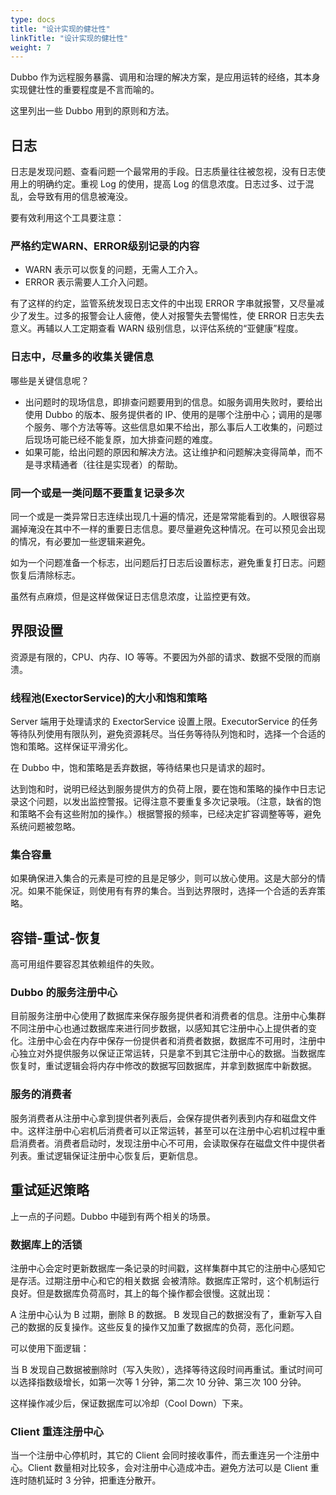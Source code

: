 ```yaml
---
type: docs
title: "设计实现的健壮性"
linkTitle: "设计实现的健壮性"
weight: 7
---
```



Dubbo 作为远程服务暴露、调用和治理的解决方案，是应用运转的经络，其本身实现健壮性的重要程度是不言而喻的。

这里列出一些 Dubbo 用到的原则和方法。

## 日志

日志是发现问题、查看问题一个最常用的手段。日志质量往往被忽视，没有日志使用上的明确约定。重视 Log 的使用，提高 Log 的信息浓度。日志过多、过于混乱，会导致有用的信息被淹没。

要有效利用这个工具要注意：

### 严格约定WARN、ERROR级别记录的内容

* WARN 表示可以恢复的问题，无需人工介入。
* ERROR 表示需要人工介入问题。

有了这样的约定，监管系统发现日志文件的中出现 ERROR 字串就报警，又尽量减少了发生。过多的报警会让人疲倦，使人对报警失去警惕性，使 ERROR 日志失去意义。再辅以人工定期查看 WARN 级别信息，以评估系统的“亚健康”程度。

### 日志中，尽量多的收集关键信息

哪些是关键信息呢？

* 出问题时的现场信息，即排查问题要用到的信息。如服务调用失败时，要给出使用 Dubbo 的版本、服务提供者的 IP、使用的是哪个注册中心；调用的是哪个服务、哪个方法等等。这些信息如果不给出，那么事后人工收集的，问题过后现场可能已经不能复原，加大排查问题的难度。
* 如果可能，给出问题的原因和解决方法。这让维护和问题解决变得简单，而不是寻求精通者（往往是实现者）的帮助。

### 同一个或是一类问题不要重复记录多次

同一个或是一类异常日志连续出现几十遍的情况，还是常常能看到的。人眼很容易漏掉淹没在其中不一样的重要日志信息。要尽量避免这种情况。在可以预见会出现的情况，有必要加一些逻辑来避免。

如为一个问题准备一个标志，出问题后打日志后设置标志，避免重复打日志。问题恢复后清除标志。

虽然有点麻烦，但是这样做保证日志信息浓度，让监控更有效。

## 界限设置

资源是有限的，CPU、内存、IO 等等。不要因为外部的请求、数据不受限的而崩溃。

### 线程池(ExectorService)的大小和饱和策略

Server 端用于处理请求的 ExectorService 设置上限。ExecutorService 的任务等待队列使用有限队列，避免资源耗尽。当任务等待队列饱和时，选择一个合适的饱和策略。这样保证平滑劣化。

在 Dubbo 中，饱和策略是丢弃数据，等待结果也只是请求的超时。

达到饱和时，说明已经达到服务提供方的负荷上限，要在饱和策略的操作中日志记录这个问题，以发出监控警报。记得注意不要重复多次记录哦。（注意，缺省的饱和策略不会有这些附加的操作。）根据警报的频率，已经决定扩容调整等等，避免系统问题被忽略。

### 集合容量

如果确保进入集合的元素是可控的且是足够少，则可以放心使用。这是大部分的情况。如果不能保证，则使用有有界的集合。当到达界限时，选择一个合适的丢弃策略。

## 容错-重试-恢复

高可用组件要容忍其依赖组件的失败。

### Dubbo 的服务注册中心

目前服务注册中心使用了数据库来保存服务提供者和消费者的信息。注册中心集群不同注册中心也通过数据库来进行同步数据，以感知其它注册中心上提供者的变化。注册中心会在内存中保存一份提供者和消费者数据，数据库不可用时，注册中心独立对外提供服务以保证正常运转，只是拿不到其它注册中心的数据。当数据库恢复时，重试逻辑会将内存中修改的数据写回数据库，并拿到数据库中新数据。

### 服务的消费者

服务消费者从注册中心拿到提供者列表后，会保存提供者列表到内存和磁盘文件中。这样注册中心宕机后消费者可以正常运转，甚至可以在注册中心宕机过程中重启消费者。消费者启动时，发现注册中心不可用，会读取保存在磁盘文件中提供者列表。重试逻辑保证注册中心恢复后，更新信息。

## 重试延迟策略

上一点的子问题。Dubbo 中碰到有两个相关的场景。

### 数据库上的活锁

注册中心会定时更新数据库一条记录的时间戳，这样集群中其它的注册中心感知它是存活。过期注册中心和它的相关数据 会被清除。数据库正常时，这个机制运行良好。但是数据库负荷高时，其上的每个操作都会很慢。这就出现：

A 注册中心认为 B 过期，删除 B 的数据。 B 发现自己的数据没有了，重新写入自己的数据的反复操作。这些反复的操作又加重了数据库的负荷，恶化问题。

可以使用下面逻辑：

当 B 发现自己数据被删除时（写入失败），选择等待这段时间再重试。重试时间可以选择指数级增长，如第一次等 1 分钟，第二次 10 分钟、第三次 100 分钟。

这样操作减少后，保证数据库可以冷却（Cool Down）下来。

### Client 重连注册中心

当一个注册中心停机时，其它的 Client 会同时接收事件，而去重连另一个注册中心。Client 数量相对比较多，会对注册中心造成冲击。避免方法可以是 Client 重连时随机延时 3 分钟，把重连分散开。